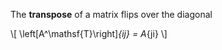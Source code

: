 The **transpose** of a matrix flips over the diagonal

\\[
\left[A^\mathsf{T}\right]_{ij} = A_{ji}
\\]